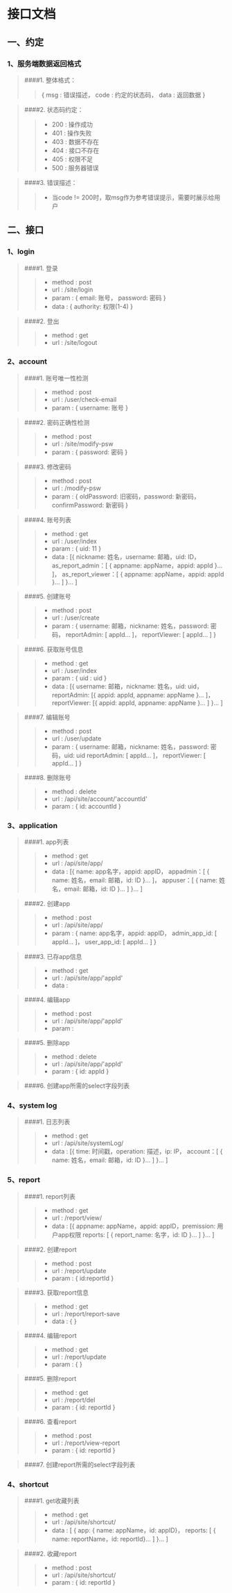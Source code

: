 # 接口文档

## 一、约定

### 1、服务端数据返回格式

>####1.  整体格式：
>> { msg : 错误描述， code : 约定的状态码， data : 返回数据 }

>####2.  状态码约定：
>>*  200 : 操作成功  
>>*  401 : 操作失败
>>*  403 : 数据不存在
>>*  404 : 接口不存在
>>*  405 : 权限不足
>>*  500 : 服务器错误

>####3.  错误描述：
>>* 当code != 200时，取msg作为参考错误提示，需要时展示给用户

## 二、接口

### 1、login

>####1.  登录 
>>*  method : post
>>*  url : /site/login
>>*  param : { email: 账号， password: 密码 }
>>*  data : { authority: 权限(1-4) }

>####2.  登出
>>*  method : get
>>*  url : /site/logout

### 2、account

>####1.  账号唯一性检测
>>*  method : post
>>*  url :  /user/check-email
>>*  param : { username: 账号 }

>####2.  密码正确性检测
>>*  method : post
>>*  url : /site/modify-psw
>>*  param : { password: 密码 }

>####3.  修改密码
>>*  method : post
>>*  url : /modify-psw
>>*  param : { oldPassword: 旧密码，password: 新密码，confirmPassword: 新密码  }

>####4.  账号列表
>>*  method : get
>>*  url : /user/index
>>*  param : { 
         uid: 11
     }
>>*  data : [{ 
        nickname: 姓名，username: 邮箱，uid: ID，
        as_report_admin：[ { appname: appName，appid: appId }... ]，
        as_report_viewer：[ { appname: appName，appid: appId }... ] 
    }... ]

>####5.  创建账号
>>*  method : post
>>*  url : /user/create
>>*  param : { 
         username: 邮箱，nickname: 姓名，password: 密码，
         reportAdmin: [ appId... ]，
         reportViewer: [ appId... ]
     }

>####6.  获取账号信息
>>*  method : get
>>*  url : /user/index
>>*  param : { 
         uid : uid
     }
>>*  data : [{
        username: 邮箱，nickname: 姓名，uid: uid，
        reportAdmin: [{
            appid: appId,
            appname: appName
        }... ]，
        reportViewer: [{
            appid: appId,
            appname: appName
        }... ]
    }... ]

>####7.  编辑账号
>>*  method : post
>>*  url : /user/update
>>*  param : { 
         username: 邮箱，nickname: 姓名，password: 密码，uid: uid
         reportAdmin: [ appId... ]，
         reportViewer: [ appId... ]
     }

>####8.  删除账号
>>*  method : delete
>>*  url : /api/site/account/'accountId'
>>*  param : { id: accountId }

### 3、application

>####1.  app列表
>>*  method : get
>>*  url : /api/site/app/
>>*  data : [{ 
        name: app名字，appid: appID，
        appadmin：[ { name: 姓名，email: 邮箱，id: ID }... ]，
        appuser：[ { name: 姓名，email: 邮箱，id: ID }... ] 
    }... ]

>####2.  创建app
>>*  method : post
>>*  url : /api/site/app/
>>*  param : { 
        name: app名字，appid: appID，
        admin_app_id: [ appId... ]，
        user_app_id: [ appId... ]
    }

>####3.  已存app信息
>>*  method : get
>>*  url : /api/site/app/'appId'
>>*  data : 

>####4.  编辑app
>>*  method : post
>>*  url : /api/site/app/'appId'
>>*  param : 

>####5.  删除app
>>*  method : delete
>>*  url : /api/site/app/'appId'
>>*  param : { id: appId }

>####6.  创建app所需的select字段列表

### 4、system log

>####1.  日志列表
>>*  method : get
>>*  url : /api/site/systemLog/
>>*  data : [{ 
        time: 时间戳，operation: 描述，ip: IP，
        account：[ { name: 姓名，email: 邮箱，id: ID }... ] 
    }... ]

### 5、report

>####1.  report列表
>>*  method : get
>>*  url : /report/view/
>>*  data : [{ 
        appname: appName，appid: appID，premission: 用户app权限
        reports: [ { report_name: 名字，id: ID }... ] 
    }... ]
        
>####2.  创建report
>>*  method : post
>>*  url : /report/update
>>*  param : { 
        id:reportId
     }

>####3.  获取report信息
>>*  method : get
>>*  url : /report/report-save
>>*  data : {   }

>####4.  编辑report
>>*  method : get
>>*  url : /report/update
>>*  param : {   }

>####5.  删除report
>>*  method : get
>>*  url : /report/del
>>*  param : { id: reportId }

>####6.  查看report
>>*  method : post
>>*  url :  /report/view-report
>>*  param : { id: reportId }

>####7.  创建report所需的select字段列表

### 4、shortcut

>####1.  get收藏列表
>>*  method : get
>>*  url : /api/site/shortcut/
>>*  data : [ { 
        app: { name: appName，id: appID}，
        reports: [ { name: reportName，id: reportId}... ] 
    }... ]
    
>####2.  收藏report
>>*  method : post
>>*  url : /api/site/shortcut/
>>*  param : { id: reportId }

